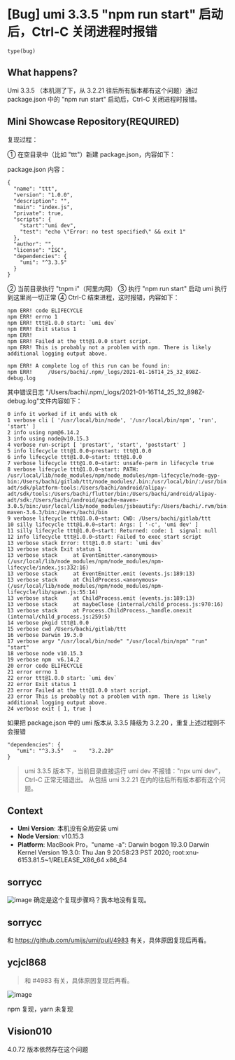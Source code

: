 # [Bug] umi 3.3.5 "npm run start" 启动后，Ctrl-C 关闭进程时报错

`type(bug)`

<!--
⚠️ ⚠️ ⚠️ 注意：讨论和提问请到讨论区（https://github.com/umijs/umi/discussions），否则会被直接关掉。 ⚠️ ⚠️ ⚠️
-->
<!--
感谢您向我们反馈问题，为了高效的解决问题，我们期望你能提供以下信息：
-->

## What happens?

Umi 3.3.5 （本机测了下，从 3.2.21 往后所有版本都有这个问题）通过 package.json 中的 "npm run start" 启动后，Ctrl-C 关闭进程时报错。

## Mini Showcase Repository(REQUIRED)

复现过程：

① 在空目录中（比如 "ttt"）新建 package.json，内容如下：

package.json 内容：

```
{
  "name": "ttt",
  "version": "1.0.0",
  "description": "",
  "main": "index.js",
  "private": true,
  "scripts": {
    "start":"umi dev",
    "test": "echo \"Error: no test specified\" && exit 1"
  },
  "author": "",
  "license": "ISC",
  "dependencies": {
    "umi": "^3.3.5"
  }
}
```

② 当前目录执行 "tnpm i"（阿里内网）
③ 执行 "npm run start" 启动 umi
执行到这里尚一切正常
④ Ctrl-C 结束进程，这时报错，内容如下：

```
npm ERR! code ELIFECYCLE
npm ERR! errno 1
npm ERR! ttt@1.0.0 start: `umi dev`
npm ERR! Exit status 1
npm ERR!
npm ERR! Failed at the ttt@1.0.0 start script.
npm ERR! This is probably not a problem with npm. There is likely additional logging output above.

npm ERR! A complete log of this run can be found in:
npm ERR!     /Users/bachi/.npm/_logs/2021-01-16T14_25_32_898Z-debug.log
```

其中错误日志 "/Users/bachi/.npm/\_logs/2021-01-16T14_25_32_898Z-debug.log"文件内容如下：

```
0 info it worked if it ends with ok
1 verbose cli [ '/usr/local/bin/node', '/usr/local/bin/npm', 'run', 'start' ]
2 info using npm@6.14.2
3 info using node@v10.15.3
4 verbose run-script [ 'prestart', 'start', 'poststart' ]
5 info lifecycle ttt@1.0.0~prestart: ttt@1.0.0
6 info lifecycle ttt@1.0.0~start: ttt@1.0.0
7 verbose lifecycle ttt@1.0.0~start: unsafe-perm in lifecycle true
8 verbose lifecycle ttt@1.0.0~start: PATH: /usr/local/lib/node_modules/npm/node_modules/npm-lifecycle/node-gyp-bin:/Users/bachi/gitlab/ttt/node_modules/.bin:/usr/local/bin/:/usr/bin:/bin:/usr/sbin:/sbin:/usr/local/bin:/Users/bachi/android/alipay-adt/sdk/platform-tools:/Users/bachi/android/alipay-adt/sdk/tools:/Users/bachi/flutter/bin:/Users/bachi/android/alipay-adt/sdk:/Users/bachi/android/apache-maven-3.0.5/bin:/usr/local/lib/node_modules/jsbeautify:/Users/bachi/.rvm/bin:/usr/local/go/bin:/Users/bachi/go/bin:/Users/bachi/apache-maven-3.6.3/bin:/Users/bachi/bin
9 verbose lifecycle ttt@1.0.0~start: CWD: /Users/bachi/gitlab/ttt
10 silly lifecycle ttt@1.0.0~start: Args: [ '-c', 'umi dev' ]
11 silly lifecycle ttt@1.0.0~start: Returned: code: 1  signal: null
12 info lifecycle ttt@1.0.0~start: Failed to exec start script
13 verbose stack Error: ttt@1.0.0 start: `umi dev`
13 verbose stack Exit status 1
13 verbose stack     at EventEmitter.<anonymous> (/usr/local/lib/node_modules/npm/node_modules/npm-lifecycle/index.js:332:16)
13 verbose stack     at EventEmitter.emit (events.js:189:13)
13 verbose stack     at ChildProcess.<anonymous> (/usr/local/lib/node_modules/npm/node_modules/npm-lifecycle/lib/spawn.js:55:14)
13 verbose stack     at ChildProcess.emit (events.js:189:13)
13 verbose stack     at maybeClose (internal/child_process.js:970:16)
13 verbose stack     at Process.ChildProcess._handle.onexit (internal/child_process.js:259:5)
14 verbose pkgid ttt@1.0.0
15 verbose cwd /Users/bachi/gitlab/ttt
16 verbose Darwin 19.3.0
17 verbose argv "/usr/local/bin/node" "/usr/local/bin/npm" "run" "start"
18 verbose node v10.15.3
19 verbose npm  v6.14.2
20 error code ELIFECYCLE
21 error errno 1
22 error ttt@1.0.0 start: `umi dev`
22 error Exit status 1
23 error Failed at the ttt@1.0.0 start script.
23 error This is probably not a problem with npm. There is likely additional logging output above.
24 verbose exit [ 1, true ]
```

如果把 package.json 中的 umi 版本从 3.3.5 降级为 3.2.20 ，重复上述过程则不会报错

```
"dependencies": {
   "umi": "^3.3.5"   →    "3.2.20"
}
```

> umi 3.3.5 版本下，当前目录直接运行 umi dev 不报错："npx umi dev"，Ctrl-C 正常无错退出。
> 从包括 umi 3.2.21 在内的往后所有版本都有这个问题。

## Context

- **Umi Version**: 本机没有全局安装 umi
- **Node Version**: v10.15.3
- **Platform**: MacBook Pro，"uname -a": Darwin bogon 19.3.0 Darwin Kernel Version 19.3.0: Thu Jan 9 20:58:23 PST 2020; root:xnu-6153.81.5~1/RELEASE_X86_64 x86_64

## sorrycc

![image](https://user-images.githubusercontent.com/35128/104830112-8abf0a00-58b6-11eb-990b-21a01e77ddb8.png)
确定是这个复现步骤吗？我本地没有复现。

## sorrycc

和 https://github.com/umijs/umi/pull/4983 有关，具体原因复现后再看。

## ycjcl868

> 和 #4983 有关，具体原因复现后再看。

![image](https://user-images.githubusercontent.com/13595509/105121475-0c669180-5a89-11eb-8fe0-9aca6e074b55.png)

npm 复现，yarn 未复现

## Vision010

4.0.72 版本依然存在这个问题
